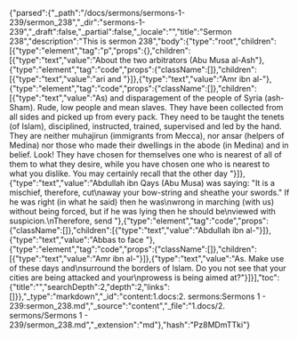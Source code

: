{"parsed":{"_path":"/docs/sermons/sermons-1-239/sermon_238","_dir":"sermons-1-239","_draft":false,"_partial":false,"_locale":"","title":"Sermon 238","description":"This is sermon 238","body":{"type":"root","children":[{"type":"element","tag":"p","props":{},"children":[{"type":"text","value":"About the two arbitrators (Abu Musa al-Ash"},{"type":"element","tag":"code","props":{"className":[]},"children":[{"type":"text","value":"ari and "}]},{"type":"text","value":"Amr ibn al-"},{"type":"element","tag":"code","props":{"className":[]},"children":[{"type":"text","value":"As) and disparagement of the people of Syria (ash-Sham). Rude, low people and mean slaves. They have been collected from all sides and picked up from every pack. They need to be taught the tenets (of Islam), disciplined, instructed, trained, supervised and led by the hand. They are neither muhajirun (immigrants from Mecca), nor ansar (helpers of Medina) nor those who made their dwellings in the abode (in Medina) and in belief. Look! They have chosen for themselves one who is nearest of all of them to what they desire, while you have chosen one who is nearest to what you dislike. You may certainly recall that the other day "}]},{"type":"text","value":"Abdullah ibn Qays (Abu Musa) was saying: \"It is a mischief, therefore, cut\naway your bow-string and sheathe your swords.\" If he was right (in what he said) then he was\nwrong in marching (with us) without being forced, but if he was lying then he should be\nviewed with suspicion.\nTherefore, send "},{"type":"element","tag":"code","props":{"className":[]},"children":[{"type":"text","value":"Abdullah ibn al-"}]},{"type":"text","value":"Abbas to face "},{"type":"element","tag":"code","props":{"className":[]},"children":[{"type":"text","value":"Amr ibn al-"}]},{"type":"text","value":"As. Make use of these days and\nsurround the borders of Islam. Do you not see that your cities are being attacked and your\nprowess is being aimed at?"}]}],"toc":{"title":"","searchDepth":2,"depth":2,"links":[]}},"_type":"markdown","_id":"content:1.docs:2. sermons:Sermons 1 - 239:sermon_238.md","_source":"content","_file":"1.docs/2. sermons/Sermons 1 - 239/sermon_238.md","_extension":"md"},"hash":"Pz8MDmTTki"}